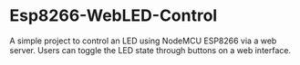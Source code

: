 # Esp8266-WebLED-Control
A simple project to control an LED using NodeMCU ESP8266 via a web server. Users can toggle the LED state through buttons on a web interface.
